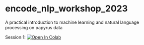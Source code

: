 # encode_nlp_workshop_2023
 A practical introduction to machine learning and natural language processing on papyrus data


Session 1: [![Open In Colab](https://colab.research.google.com/assets/colab-badge.svg)](https://colab.research.google.com/github/auwalsoe/encode_nlp_workshop_2023/blob/main/notebooks/session_1_data_exploration.ipynb)
